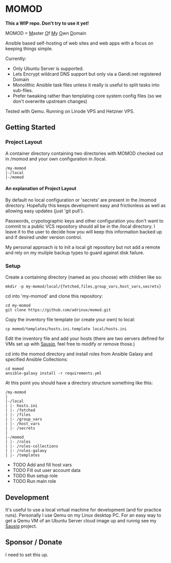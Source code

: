 # MOMOD

**This a WIP repo. Don't try to use it yet!**

MOMOD = <u>M</u>aster <u>O</u>f <u>M</u>y <u>O</u>wn <u>D</u>omain

Ansible based self-hosting of web sites and web apps with a focus on keeping things simple.

Currently:

- Only Ubuntu Server is supported.
- Lets Encrypt wildcard DNS support but only via a Gandi.net registered Domain
- Monolithic Ansible task files unless it really is useful to split tasks into sub-files.
- Prefer tweaking rather than templating core system config files (so we don't overwrite upstream changes)

Tested with Qemu. Running on Linode VPS and Hetzner VPS.

## Getting Started

### Project Layout

A container directory containing two directories with MOMOD checked out in /momod and your own configuration in /local.
```
/my-momod
|-/local
|-/momod
```

#### An explanation of Project Layout
By default no local configuration or 'secrets' are present in the /momod directory. Hopefully this keeps development easy and frictionless as well as allowing easy updates (just 'git pull').

Passwords, crypotographic keys and other configuration you don't want to commit to a public VCS repository should all be in the /local directory. I leave it to the user to decide how you will keep this information backed up and if desired under version control.

My personal approach is to init a local git repository but not add a remote and rely on my muliple backup types to guard against disk failure.


### Setup

Create a containing directory (named as you choose) with children like so:
```
mkdir -p my-momod/local/{fetched,files,group_vars,host_vars,secrets}
```
cd into 'my-momod' and clone this repository:
```
cd my-momod
git clone https://github.com/adrinux/momod.git
```

Copy the inventory file template (or create your own) to local:

```
cp momod/templates/hosts.ini.template local/hosts.ini
```

Edit the inventory file and add your hosts (there are two servers defined for VMs set up with [Sausiq](https://github.com/adrinux/sausiq), feel free to modify or remove those.)


cd into the momod directory and install roles from Ansible Galaxy and specified Ansible Collections:

```
cd momod
ansible-galaxy install -r requirements.yml
```


At this point you should have a directory structure something like this:
```
/my-momod
|
|-/local
| |- hosts.ini
| |- /fetched
| |- /files
| |- /group_vars
| |- /host_vars
| |- /secrets
|
|-/momod
| |- /roles
| |- /roles-collections
| |- /roles-galaxy
| |- /templates
```


- TODO Add and fill host vars
- TODO Fill out user account data
- TODO Run setup role
- TODO Run main role

## Development

It's useful to use a local virtual machine for development (and for practice runs). Personally I use Qemu on my Linux desktop PC. For an easy way to get a Qemu VM of an Ubuntu Server cloud image up and runnig see my [Sausiq](https://github.com/adrinux/sausiq) project.


## Sponsor / Donate
I need to set this up.
